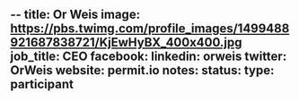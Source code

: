 --
title: Or Weis
image: https://pbs.twimg.com/profile_images/1499488921687838721/KjEwHyBX_400x400.jpg
job_title: CEO
facebook:
linkedin: orweis
twitter: OrWeis
website: permit.io 
notes:
status: 
type: participant
---
